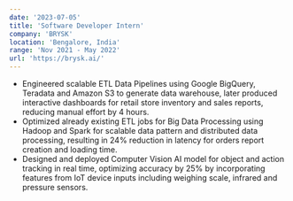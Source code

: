 ```yaml
---
date: '2023-07-05'
title: 'Software Developer Intern'
company: 'BRYSK'
location: 'Bengalore, India'
range: 'Nov 2021 - May 2022'
url: 'https://brysk.ai/'
---
```


- Engineered scalable ETL Data Pipelines using Google BigQuery, Teradata and Amazon S3 to generate data warehouse, later produced interactive dashboards for retail store inventory and sales reports, reducing manual effort by 4 hours.
- Optimized already existing ETL jobs for Big Data Processing using Hadoop and Spark for scalable data pattern and distributed data processing, resulting in 24% reduction in latency for orders report creation and loading time.
- Designed and deployed Computer Vision AI model for object and action tracking in real time, optimizing accuracy by 25% by incorporating features from IoT device inputs including weighing scale, infrared and pressure sensors.